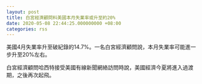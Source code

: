 ```yaml
---
layout: post
title: 白宮經濟顧問料美國本月失業率或升至約20%
date: 2020-05-08 22:44:25.000000000 +08:00
categories: rss
---
```


美國4月失業率升至破紀錄的14.7%。一名白宮經濟顧問說，本月失業率可能進一步升至20%左右。

白宮經濟顧問哈西特接受美國有線新聞網絡訪問時說，美國經濟今夏將進入過渡期，之後再次起飛。
